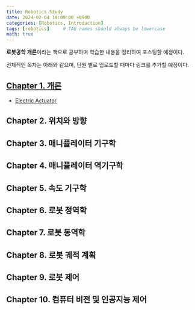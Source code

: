 ```yaml
---
title: Robotics Study
date: 2024-02-04 18:00:00 +0900
categories: [Robotics, Introduction]
tags: [robotics]     # TAG names should always be lowercase
math: true
---
```




**로봇공학 개론**이라는 책으로 공부하며 학습한 내용을 정리하여 포스팅할 예정이다.

전체적인 목차는 아래와 같으며, 단원 별로 업로드할 때마다 링크를 추가할 예정이다.



## [Chapter 1. 개론](../robotics-1)

- [Electric Actuator](../robotics-1.1)

## Chapter 2. 위치와 방향

## Chapter 3. 매니퓰레이터 기구학

## Chapter 4. 매니퓰레이터 역기구학

## Chapter 5. 속도 기구학

## Chapter 6. 로봇 정역학

## Chapter 7. 로봇 동역학

## Chapter 8. 로봇 궤적 계획

## Chapter 9. 로봇 제어

## Chapter 10. 컴퓨터 비전 및 인공지능 제어

